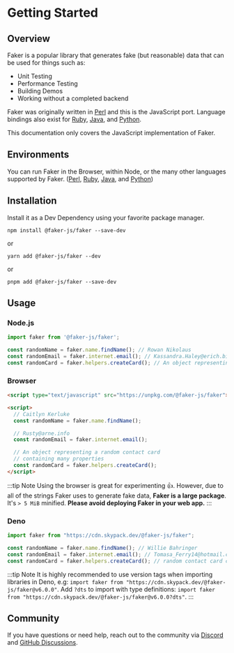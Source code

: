 # Getting Started

## Overview

Faker is a popular library that generates fake (but reasonable) data that can be used for things such as:

- Unit Testing
- Performance Testing
- Building Demos
- Working without a completed backend

Faker was originally written in [Perl](https://metacpan.org/dist/Data-Faker) and this is the JavaScript port. Language bindings also exist for [Ruby](https://github.com/faker-ruby/faker), [Java](https://github.com/DiUS/java-faker), and [Python](https://github.com/joke2k/faker).

This documentation only covers the JavaScript implementation of Faker.

## Environments

You can run Faker in the Browser, within Node, or the many other languages supported by Faker. ([Perl](https://metacpan.org/dist/Data-Faker), [Ruby](https://github.com/faker-ruby/faker), [Java](https://github.com/DiUS/java-faker), and [Python](https://github.com/joke2k/faker))

## Installation

Install it as a Dev Dependency using your favorite package manager.

```shell
npm install @faker-js/faker --save-dev
```

or

```shell
yarn add @faker-js/faker --dev
```

or

```shell
pnpm add @faker-js/faker --save-dev
```

## Usage

### Node.js

```js
import faker from '@faker-js/faker';

const randomName = faker.name.findName(); // Rowan Nikolaus
const randomEmail = faker.internet.email(); // Kassandra.Haley@erich.biz
const randomCard = faker.helpers.createCard(); // An object representing a random contact card containing many properties
```

### Browser

```html
<script type="text/javascript" src="https://unpkg.com/@faker-js/faker"></script>

<script>
  // Caitlyn Kerluke
  const randomName = faker.name.findName();

  // Rusty@arne.info
  const randomEmail = faker.internet.email();

  // An object representing a random contact card
  // containing many properties
  const randomCard = faker.helpers.createCard();
</script>
```

:::tip Note
Using the browser is great for experimenting 👍. However, due to all of the strings Faker uses to generate fake data, **Faker is a large package**. It's `> 5 MiB` minified. **Please avoid deploying Faker in your web app.**
:::

### Deno

```js
import faker from "https://cdn.skypack.dev/@faker-js/faker";

const randomName = faker.name.findName(); // Willie Bahringer
const randomEmail = faker.internet.email(); // Tomasa_Ferry14@hotmail.com
const randomCard = faker.helpers.createCard(); // random contact card containing many properties
```

:::tip Note
It is highly recommended to use version tags when importing libraries in Deno, e.g: `import faker from "https://cdn.skypack.dev/@faker-js/faker@v6.0.0"`. Add `?dts` to import with type definitions: `import faker from "https://cdn.skypack.dev/@faker-js/faker@v6.0.0?dts"`.
:::

## Community

If you have questions or need help, reach out to the community via [Discord](https://discord.com/invite/4qDjAmDj4P) and [GitHub Discussions](https://github.com/faker-js/faker/discussions).
